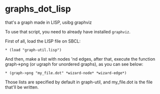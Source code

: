# graphs_dot_lisp
that's a graph made in LISP, usibg graphviz

To use that script, you need to already have installed `graphviz`.

First of all, load the LISP file on SBCL:

`* (load "graph-util.lisp")`

And then, make a list with nodes 'nd edges, after that, execute the function graph->png (or ugraph for unordered graphs), as you can see below:

`* (graph->png "my_file.dot" *wizard-node* *wizard-edge*)`

Those lists are specified by default in graph-util, and my_file.dot is the file that'll be written.
